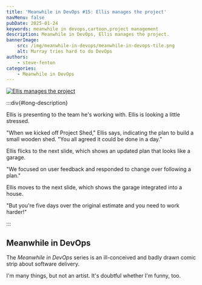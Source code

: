 ```yaml
---
title: 'Meanwhile in DevOps #15: Ellis manages the project'
navMenu: false
pubDate: 2025-01-24
keywords: meanwhile in devops,cartoon,project management
description: Meanwhile in DevOps, Ellis manages the project.
bannerImage:
    src: /img/meanwhile-in-devops/meanwhile-in-devops-tile.png
    alt: Murray tries hard to do DevOps
authors:
    - steve-fenton
categories:
    - Meanwhile in DevOps
---
```


<a href="#long-description">
<img src="/img/meanwhile-in-devops/meanwhile-in-devops-0015.png" alt="Ellis manages the project" />
</a>

:::div{#long-description}

Ellis is presenting to the team he's working with. Ellis is looking a little stressed.

"When we kicked off Project Shed," Ellis says, indicating the plan to build a small wooden shed. "You all agreed it could be done in a day."

Ellis flicks to the next slide, which shows an updated plan that looks like a garage.

"We focused on user feedback and responded to change over following a plan."

Ellis moves to the next slide, which shows the garage integrated into a house.

"But you're five days over the original estimate and you need to work harder!"

:::

## Meanwhile in DevOps

The *Meanwhile in DevOps* series is an ill-conceived and badly drawn comic strip about software delivery.

I'm many things, but not an artist. It's doubtful whether I'm funny, too.
